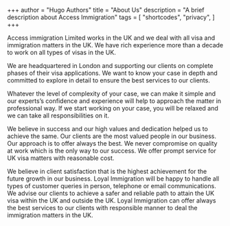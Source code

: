 +++
author = "Hugo Authors"
title = "About Us"
description = "A brief description about Access Immigration"
tags = [
    "shortcodes",
    "privacy",
]
+++

Access immigration Limited works in the UK and we deal with all visa and immigration matters in the UK. We have rich experience more than a decade to work on all types of visas in the UK.

We are headquartered in London and supporting our clients on complete phases of their visa applications. We want to know your case in depth and committed to explore in detail to ensure the best services to our clients.

Whatever the level of complexity of your case, we can make it simple and our experts’s confidence and experience will help to approach the matter in professional way. If we start working on your case, you will be relaxed and we can take all responsibilities on it.

We believe in success and our high values and dedication helped us to achieve the same. Our clients are the most valued people in our business. Our approach is to offer always the best. We never compromise on quality at work which is the only way to our success. We offer prompt service for UK visa matters with reasonable cost.

We believe in client satisfaction that is the highest achievement for the future growth in our business. Loyal Immigration will be happy to handle all types of customer queries in person, telephone or email communications. We advise our clients to achieve a safer and reliable path to attain the UK visa within the UK and outside the UK. Loyal Immigration can offer always the best services to our clients with responsible manner to deal the immigration matters in the UK.
<!--more-->
